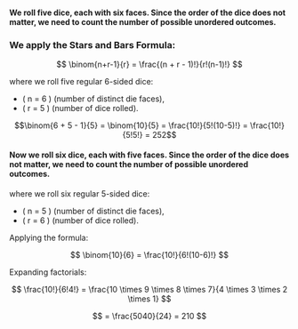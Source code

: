 
#### We roll five dice, each with six faces. Since the order of the dice does not matter, we need to count the number of possible unordered outcomes.
  ### We apply the Stars and Bars Formula:



$$
\binom{n+r-1}{r} = \frac{(n + r - 1)!}{r!(n-1)!}
$$    

where we roll five regular 6-sided dice:
- \( n = 6 \) (number of distinct die faces),
- \( r = 5 \) (number of dice rolled).


$$\binom{6 + 5 - 1}{5} = \binom{10}{5} = \frac{10!}{5!(10-5)!} = \frac{10!}{5!5!} = 252$$

#### Now we roll six dice, each with five faces. Since the order of the dice does not matter, we need to count the number of possible unordered outcomes.

where we roll six regular 5-sided dice:
- \( n = 5 \) (number of distinct die faces),
- \( r = 6 \) (number of dice rolled).



Applying the formula:

$$
\binom{10}{6} = \frac{10!}{6!(10-6)!}
$$

Expanding factorials:

$$
\frac{10!}{6!4!} = \frac{10 \times 9 \times 8 \times 7}{4 \times 3 \times 2 \times 1}
$$

$$
= \frac{5040}{24} = 210
$$





